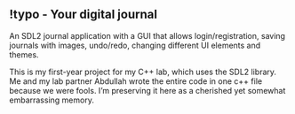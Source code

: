 ## !typo - Your digital journal
An SDL2 journal application with a GUI that allows login/registration, saving journals with images, undo/redo, changing different UI elements and themes.

This is my first-year project for my C++ lab, which uses the SDL2 library. Me and my lab partner Abdullah wrote the entire code in one c++ file because we were fools. I’m preserving it here as a cherished yet somewhat embarrassing memory.